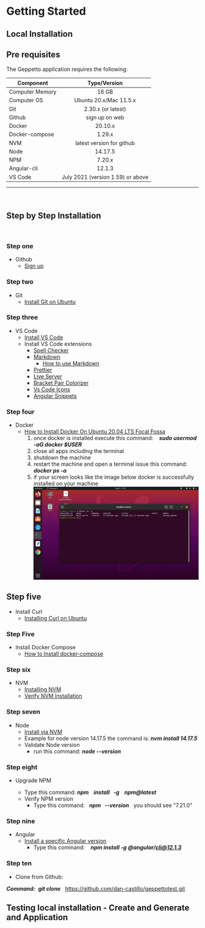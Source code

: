 # Getting Started

## Local Installation

## Pre requisites

The Geppetto application requires the following:

| Component        | Type/Version                      |
| -------------    | :-----------:                     |
| Computer Memory  | 16 GB                             |
| Computer OS      | Ubuntu 20.x/Mac 11.5.x            |
| Git              | 2.30.x (or latest)                |
| Github           | sign up on web                    |
| Docker           | 20.10.x                           |
| Docker-compose   | 1.29.x                            |
| NVM              | latest version for github         |
| Node             | 14.17.5                           |
| NPM              | 7.20.x                            |
| Angular-cli      | 12.1.3                            |
| VS Code          | July 2021 (version 1.59) or above |

---
&nbsp;
&nbsp;

## Step by Step Installation

&nbsp;
&nbsp;


### Step one

- Github 
  - [Sign up](https://github.com/)


### Step two

- Git
  - [Install Git on Ubuntu](https://linuxconfig.org/how-to-install-git-on-ubuntu-20-04-lts-focal-fossa-linux)

### Step three

- VS Code
  - [Install VS Code](https://linuxize.com/post/how-to-install-visual-studio-code-on-ubuntu-20-04/)
  - Install VS Code extensions
    - [Spell Checker](https://marketplace.visualstudio.com/items?itemName=streetsidesoftware.code-spell-checker)
    - [Markdown](https://marketplace.visualstudio.com/items?itemName=DavidAnson.vscode-markdownlint)
      - [How to use Markdown](https://thisdavej.com/build-an-amazing-markdown-editor-using-visual-studio-code-and-pandoc/)
    - [Prettier](https://marketplace.visualstudio.com/items?itemName=esbenp.prettier-vscode)
    - [Live Server](https://marketplace.visualstudio.com/items?itemName=ritwickdey.LiveServer)
    - [Bracket Pair Colorizer](https://marketplace.visualstudio.com/items?itemName=CoenraadS.bracket-pair-colorizer)
    - [Vs Code Icons](https://marketplace.visualstudio.com/items?itemName=vscode-icons-team.vscode-icons)
    - [Angular Snippets](https://marketplace.visualstudio.com/items?itemName=johnpapa.Angular2)

### Step four

- Docker
  - [How to Install Docker On Ubuntu 20.04 LTS Focal Fossa](https://www.youtube.com/watch?v=aMKUuaga85A)
    1. once docker is installed execute this command: $~~$ ***sudo usermod -aG docker $USER***
    2. close all apps including the terminal
    3. shutdown the machine
    4. restart the machine and open a terminal issue this command: $~~~$ ***docker ps -a***
    5. if your screen looks like the image below docker is successfully installed on your machine 
    ![alt text](./images/test-docker-success.png "docker success")

## Step five

- Install Curl
  - [Installing Curl on Ubuntu](https://www.cyberciti.biz/faq/how-to-install-curl-command-on-a-ubuntu-linux/)

### Step Five

- Install Docker Compose
  - [How to Install docker-compose](
https://www.digitalocean.com/community/tutorials/how-to-install-and-use-docker-compose-on-ubuntu-20-04https://www.digitalocean.com/community/tutorials/how-to-install-and-use-docker-compose-on-ubuntu-20-04)

### Step six

- NVM
  - [Installing NVM](https://github.com/nvm-sh/nvm#install--update-script)
  - [Verify NVM Installation](https://github.com/nvm-sh/nvm#verify-installation)

### Step seven

- Node
  - [Install via NVM](https://github.com/nvm-sh/nvm#usage)
  - Example for node version 14.17.5 the command is: ***nvm install 14.17.5***
  - Validate Node version
    - run this command: ***node --version***

### Step eight

- Upgrade NPM

  - Type this command: ***npm $~~$ install $~~$-g $~~$ npm@latest***
  - Verify NPM version
    - Type this command:$~~$ ***npm $~~$--version*** $~~$you should see "7.21.0"
  
### Step nine

- Angular
  - [Install a specific Angular version](https://www.npmjs.com/package/@angular/cli)
    - Type this command: $~~$ ***npm install -g @angular/cli@12.1.3***

### Step ten

- Clone from Github:
&nbsp;

***Command:***$~$ ***git clone*** $~$ https://github.com/dan-castillo/geppettotest.git



## Testing local installation - Create and Generate and Application
